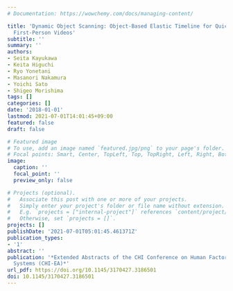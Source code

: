 ```yaml
---
# Documentation: https://wowchemy.com/docs/managing-content/

title: 'Dynamic Object Scanning: Object-Based Elastic Timeline for Quickly Browsing
  First-Person Videos'
subtitle: ''
summary: ''
authors:
- Seita Kayukawa
- Keita Higuchi
- Ryo Yonetani
- Masanori Nakamura
- Yoichi Sato
- Shigeo Morishima
tags: []
categories: []
date: '2018-01-01'
lastmod: 2021-07-01T14:01:45+09:00
featured: false
draft: false

# Featured image
# To use, add an image named `featured.jpg/png` to your page's folder.
# Focal points: Smart, Center, TopLeft, Top, TopRight, Left, Right, BottomLeft, Bottom, BottomRight.
image:
  caption: ''
  focal_point: ''
  preview_only: false

# Projects (optional).
#   Associate this post with one or more of your projects.
#   Simply enter your project's folder or file name without extension.
#   E.g. `projects = ["internal-project"]` references `content/project/deep-learning/index.md`.
#   Otherwise, set `projects = []`.
projects: []
publishDate: '2021-07-01T05:01:45.461371Z'
publication_types:
- '1'
abstract: ''
publication: '*Extended Abstracts of the CHI Conference on Human Factors in Computing
  Systems (CHI-EA)*'
url_pdf: https://doi.org/10.1145/3170427.3186501
doi: 10.1145/3170427.3186501
---
```

